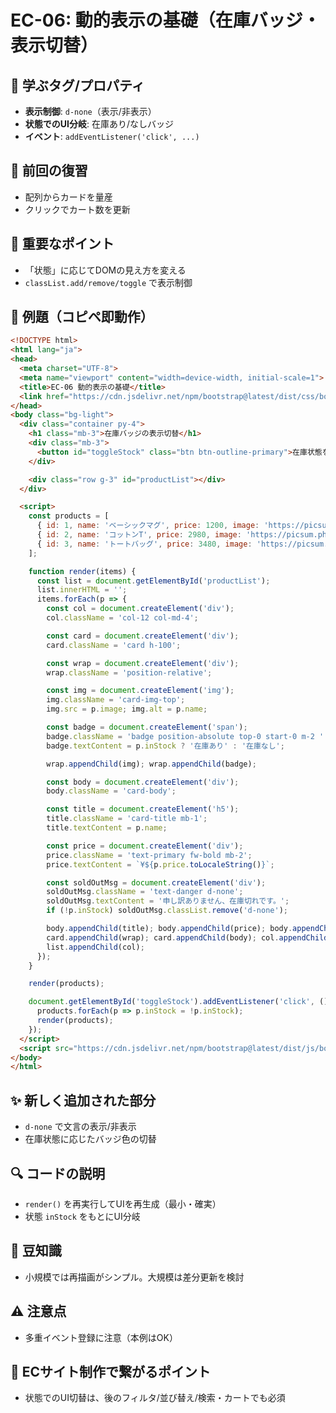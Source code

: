# EC-06: 動的表示の基礎（在庫バッジ・表示切替）

## 🧩 学ぶタグ/プロパティ
- **表示制御**: `d-none`（表示/非表示）
- **状態でのUI分岐**: 在庫あり/なしバッジ
- **イベント**: `addEventListener('click', ...)`

## 🔁 前回の復習
- 配列からカードを量産
- クリックでカート数を更新

## 📌 重要なポイント
- 「状態」に応じてDOMの見え方を変える
- `classList.add/remove/toggle` で表示制御

## 🧪 例題（コピペ即動作）
```html
<!DOCTYPE html>
<html lang="ja">
<head>
  <meta charset="UTF-8">
  <meta name="viewport" content="width=device-width, initial-scale=1">
  <title>EC-06 動的表示の基礎</title>
  <link href="https://cdn.jsdelivr.net/npm/bootstrap@latest/dist/css/bootstrap.min.css" rel="stylesheet">
</head>
<body class="bg-light">
  <div class="container py-4">
    <h1 class="mb-3">在庫バッジの表示切替</h1>
    <div class="mb-3">
      <button id="toggleStock" class="btn btn-outline-primary">在庫状態を切替</button>
    </div>

    <div class="row g-3" id="productList"></div>
  </div>

  <script>
    const products = [
      { id: 1, name: 'ベーシックマグ', price: 1200, image: 'https://picsum.photos/seed/p1/600/400', inStock: true },
      { id: 2, name: 'コットンT', price: 2980, image: 'https://picsum.photos/seed/p2/600/400', inStock: false },
      { id: 3, name: 'トートバッグ', price: 3480, image: 'https://picsum.photos/seed/p3/600/400', inStock: true }
    ];

    function render(items) {
      const list = document.getElementById('productList');
      list.innerHTML = '';
      items.forEach(p => {
        const col = document.createElement('div');
        col.className = 'col-12 col-md-4';

        const card = document.createElement('div');
        card.className = 'card h-100';

        const wrap = document.createElement('div');
        wrap.className = 'position-relative';

        const img = document.createElement('img');
        img.className = 'card-img-top';
        img.src = p.image; img.alt = p.name;

        const badge = document.createElement('span');
        badge.className = 'badge position-absolute top-0 start-0 m-2 ' + (p.inStock ? 'bg-success' : 'bg-secondary');
        badge.textContent = p.inStock ? '在庫あり' : '在庫なし';

        wrap.appendChild(img); wrap.appendChild(badge);

        const body = document.createElement('div');
        body.className = 'card-body';

        const title = document.createElement('h5');
        title.className = 'card-title mb-1';
        title.textContent = p.name;

        const price = document.createElement('div');
        price.className = 'text-primary fw-bold mb-2';
        price.textContent = `¥${p.price.toLocaleString()}`;

        const soldOutMsg = document.createElement('div');
        soldOutMsg.className = 'text-danger d-none';
        soldOutMsg.textContent = '申し訳ありません、在庫切れです。';
        if (!p.inStock) soldOutMsg.classList.remove('d-none');

        body.appendChild(title); body.appendChild(price); body.appendChild(soldOutMsg);
        card.appendChild(wrap); card.appendChild(body); col.appendChild(card);
        list.appendChild(col);
      });
    }

    render(products);

    document.getElementById('toggleStock').addEventListener('click', () => {
      products.forEach(p => p.inStock = !p.inStock);
      render(products);
    });
  </script>
  <script src="https://cdn.jsdelivr.net/npm/bootstrap@latest/dist/js/bootstrap.bundle.min.js"></script>
</body>
</html>
```

## ✨ 新しく追加された部分
- `d-none` で文言の表示/非表示
- 在庫状態に応じたバッジ色の切替

## 🔍 コードの説明
- `render()` を再実行してUIを再生成（最小・確実）
- 状態 `inStock` をもとにUI分岐

## 📖 豆知識
- 小規模では再描画がシンプル。大規模は差分更新を検討

## ⚠️ 注意点
- 多重イベント登録に注意（本例はOK）

## 🛒 ECサイト制作で繋がるポイント
- 状態でのUI切替は、後のフィルタ/並び替え/検索・カートでも必須
